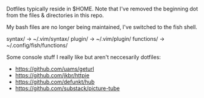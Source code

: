 Dotfiles typically reside in $HOME.
Note that I've removed the beginning dot from the files & directories in this repo.

My bash files are no longer being maintained, I've switched to the fish shell.

syntax/ -> ~/.vim/syntax/
plugin/ -> ~/.vim/plugin/
functions/ -> ~/.config/fish/functions/

Some console stuff I really like but aren't neccesarily dotfiles:
- https://github.com/uams/geturl
- https://github.com/jkbr/httpie
- https://github.com/defunkt/hub
- https://github.com/substack/picture-tube
